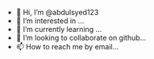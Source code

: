 - 👋 Hi, I’m @abdulsyed123
- 👀 I’m interested in ...
- 🌱 I’m currently learning ...
- 💞️ I’m looking to collaborate on github...
- 📫 How to reach me by email...

<!---
abdulsyed123/abdulsyed123 is a ✨ special ✨ repository because its `README.md` (this file) appears on your GitHub profile.
You can click the Preview link to take a look at your changes.
--->
